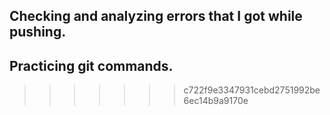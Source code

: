 
## Checking and analyzing errors that I got while pushing.

## Practicing git commands.

>>>>>>> c722f9e3347931cebd2751992be6ec14b9a9170e
